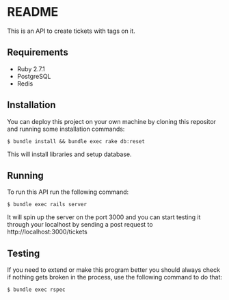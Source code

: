 # README

This is an API to create tickets with tags on it.

## Requirements

 - Ruby 2.7.1
 - PostgreSQL
 - Redis

## Installation

You can deploy this project on your own machine by cloning this repositor and running some installation commands:

```
$ bundle install && bundle exec rake db:reset
```

This will install libraries and setup database.


## Running

To run this API run the following command:

```
$ bundle exec rails server
```

It will spin up the server on the port 3000 and you can start testing it through your localhost by sending a post request to http://localhost:3000/tickets

## Testing

If you need to extend or make this program better you should always check if nothing gets broken in the process, use the following command to do that:

```
$ bundle exec rspec
```
